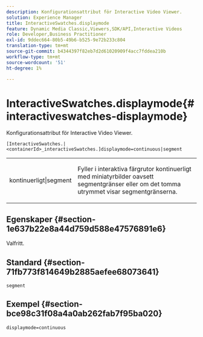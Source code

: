 ```yaml
---
description: Konfigurationsattribut för Interactive Video Viewer.
solution: Experience Manager
title: InteractiveSwatches.displaymode
feature: Dynamic Media Classic,Viewers,SDK/API,Interactive Videos
role: Developer,Business Practitioner
exl-id: 9ddec664-80b5-49b6-b525-9e72b233c804
translation-type: tm+mt
source-git-commit: b4344397f82eb7d2d61020909f4acc7fddea210b
workflow-type: tm+mt
source-wordcount: '51'
ht-degree: 1%

---
```


# InteractiveSwatches.displaymode{#interactiveswatches-displaymode}

Konfigurationsattribut för Interactive Video Viewer.

`[InteractiveSwatches.|<containerId>_interactiveSwatches.]displaymode=continuous|segment`

<table id="table_441553CD34C94A58A9D7CBF772DEDDB6"> 
 <tbody> 
  <tr> 
   <td colname="col1"> <p> <span class="codeph"> kontinuerligt|segment</span> </p> </td> 
   <td colname="col2"> <p> Fyller i interaktiva färgrutor kontinuerligt med miniatyrbilder oavsett segmentgränser eller om det tomma utrymmet visar segmentgränserna. </p> </td> 
  </tr> 
 </tbody> 
</table>

## Egenskaper {#section-1e637b22e8a44d759d588e47576891e6}

Valfritt.

## Standard {#section-71fb773f814649b2885aefee68073641}

`segment`

## Exempel {#section-bce98c31f08a4a0ab262fab7f95ba020}

```
displaymode=continuous
```
